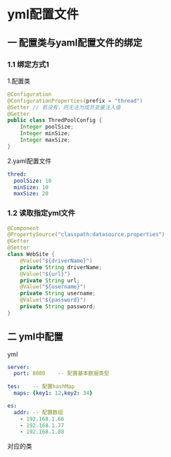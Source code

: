 # yml配置文件

## 一 配置类与yaml配置文件的绑定

### 1.1 绑定方式1

1.配置类

```java
@Configuration
@ConfigurationProperties(prefix = "thread")
@Setter	// 若没有，则无法为成员变量注入值
@Getter
public class ThredPoolConfig {
	Integer poolSize;
    Integer minSize;
    Integer maxSize;
}
```

2.yaml配置文件

```yaml
thred:
  poolSize: 10
  minSize: 10
  maxSize: 20
```

### 1.2 读取指定yml文件

```java
@Component
@PropertySource("classpath:datasource.properties")
@Getter
@Setter
class WebSite {
    @Value("${driverName}")
    private String driverName;
    @Value("${url}")
    private String url;
    @Value("${username}")
    private String username;
    @Value("${password}")
    private String password;
}
```

## 二 yml中配置

yml

```yml
server:
  port: 8080	-- 配置基本数据类型
  
tes:	-- 配置hashMap
  maps: {key1: 12,key2: 34}

es:
  addr:	-- 配置数组
    - 192.168.1.66
    - 192.168.1.77
    - 192.168.1.88
```

对应的类

```java
```

